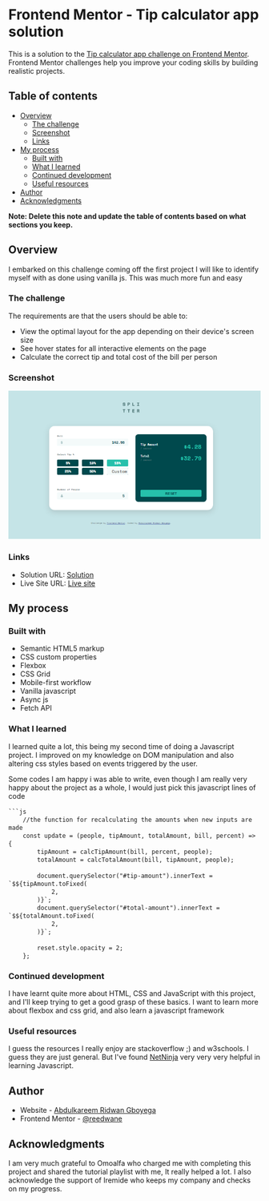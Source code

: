 # Frontend Mentor - Tip calculator app solution

This is a solution to the
[Tip calculator app challenge on Frontend Mentor](https://www.frontendmentor.io/challenges/tip-calculator-app-ugJNGbJUX).
Frontend Mentor challenges help you improve your coding skills by building
realistic projects.

## Table of contents

- [Overview](#overview)
  - [The challenge](#the-challenge)
  - [Screenshot](#screenshot)
  - [Links](#links)
- [My process](#my-process)
  - [Built with](#built-with)
  - [What I learned](#what-i-learned)
  - [Continued development](#continued-development)
  - [Useful resources](#useful-resources)
- [Author](#author)
- [Acknowledgments](#acknowledgments)

**Note: Delete this note and update the table of contents based on what sections
you keep.**

## Overview

I embarked on this challenge coming off the first project I will like to
identify myself with as done using vanilla js. This was much more fun and easy

### The challenge

The requirements are that the users should be able to:

- View the optimal layout for the app depending on their device's screen size
- See hover states for all interactive elements on the page
- Calculate the correct tip and total cost of the bill per person

### Screenshot

![](images/tip-calculator-app.PNG)

### Links

- Solution URL:
  [Solution](https://github.com/reedwane/frontendmentorpages/tree/main/tip-calculator-app-main)
- Live Site URL:
  [Live site](https://reedwane.github.io/frontendmentorpages/tip-calculator-app-main/)

## My process

### Built with

- Semantic HTML5 markup
- CSS custom properties
- Flexbox
- CSS Grid
- Mobile-first workflow
- Vanilla javascript
- Async js
- Fetch API

### What I learned

I learned quite a lot, this being my second time of doing a Javascript project.
I improved on my knowledge on DOM manipulation and also altering css styles
based on events triggered by the user.

Some codes I am happy i was able to write, even though I am really very happy
about the project as a whole, I would just pick this javascript lines of code

````
```js
	//the function for recalculating the amounts when new inputs are made
	const update = (people, tipAmount, totalAmount, bill, percent) => {
		tipAmount = calcTipAmount(bill, percent, people);
		totalAmount = calcTotalAmount(bill, tipAmount, people);

		document.querySelector("#tip-amount").innerText = `$${tipAmount.toFixed(
			2,
		)}`;
		document.querySelector("#total-amount").innerText = `$${totalAmount.toFixed(
			2,
		)}`;

		reset.style.opacity = 2;
	};
````

### Continued development

I have learnt quite more about HTML, CSS and JavaScript with this project, and
I'll keep trying to get a good grasp of these basics. I want to learn more about
flexbox and css grid, and also learn a javascript framework

### Useful resources

I guess the resources I really enjoy are stackoverflow ;) and w3schools. I guess
they are just general. But I've found
[NetNinja](https://www.youtube.com/channel/UCW5YeuERMmlnqo4oq8vwUpg) very very
very helpful in learning Javascript.

## Author

- Website - [Abdulkareem Ridwan Gboyega](https://github.com/reedwane)
- Frontend Mentor - [@reedwane](https://www.frontendmentor.io/profile/reedwane)

## Acknowledgments

I am very much grateful to Omoalfa who charged me with completing this project
and shared the tutorial playlist with me, It really helped a lot. I also
acknowledge the support of Iremide who keeps my company and checks on my
progress.
